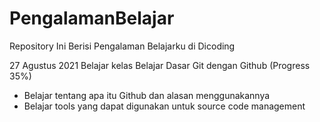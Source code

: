 # PengalamanBelajar
Repository Ini Berisi Pengalaman Belajarku di Dicoding

27 Agustus 2021
Belajar kelas Belajar Dasar Git dengan Github (Progress 35%)
* Belajar tentang apa itu Github dan alasan menggunakannya
* Belajar tools yang dapat digunakan untuk source code management
